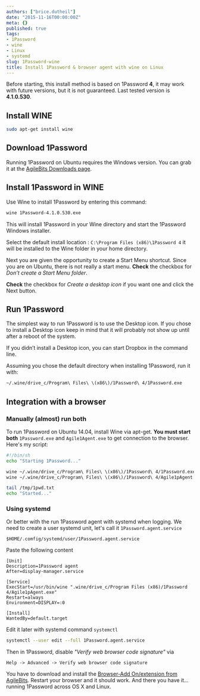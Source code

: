 ```yaml
---
authors: ["brice.dutheil"]
date: "2015-11-16T00:00:00Z"
meta: {}
published: true
tags:
- 1Password
- wine
- Linux
- systemd
slug: 1Password-wine
title: Install 1Password & browser agent with wine on Linux
---
```


Before starting, this install method is based on 1Password **4**, it may work with future versions,
but it is not guaranteed. Last tested version is **4.1.0.530**.

## Install WINE

```sh
sudo apt-get install wine
```

## Download 1Password

Running 1Password on Ubuntu requires the Windows version. You can grab it at the
[AgileBits Downloads page](https://agilebits.com/onepassword/windows).

## Install 1Password in WINE

Use Wine to install 1Password by entering this command:

```sh
wine 1Password-4.1.0.530.exe
```

This will install 1Password in your Wine directory and start the 1Password Windows installer.

Select the default install location : `C:\Program Files (x86)\1Password 4` it will be installed to the Wine
folder in your home directory.

Next you are given the opportunity to create a Start Menu shortcut. Since you are on Ubuntu, there is not really
a start menu. **Check** the checkbox for _Don’t create a Start Menu folder_.

**Check** the checkbox for _Create a desktop icon_ if you want one and click the Next button.

## Run 1Password

The simplest way to run 1Password is to use the Desktop icon. If you chose to install a Desktop icon keep
in mind that it will probably not show up until after a reboot of the system.

If you didn’t install a Desktop icon, you can start Dropbox in the command line.

Assuming you chose the default directory when installing 1Password, run it with:

```sh
~/.wine/drive_c/Program\ Files\ \(x86\)/1Password\ 4/1Password.exe
```

## Integration with a browser

### Manually (almost) run both

To run 1Password on Ubuntu 14.04, install Wine via apt-get. **You must start both** `1Password.exe` and `Agile1Agent.exe` to get connection to the browser. Here's my script:

```sh
#!/bin/sh
echo "Starting 1Password..."

wine ~/.wine/drive_c/Program\ Files\ \(x86\)/1Password\ 4/1Password.exe >> /tmp/1pwd-wine.txt 2>&1 &
wine ~/.wine/drive_c/Program\ Files\ \(x86\)/1Password\ 4/Agile1pAgent.exe >> /tmp/1pwd-wine.txt 2>&1 &

tail /tmp/1pwd.txt
echo "Started..."
```

### Using systemd

Or better with the run 1Password agent with systemd when logging.
We need to create a user systemd unit, let's call it `1Password.agent.service`

```
$HOME/.comfig/systemd/user/1Password.agent.service
```

Paste the following content

```
[Unit]
Description=1Password agent
After=display-manager.service

[Service]
ExecStart=/usr/bin/wine ".wine/drive_c/Program Files (x86)/1Password 4/Agile1pAgent.exe"
Restart=always
Environment=DISPLAY=:0

[Install]
WantedBy=default.target
```

Edit it later with systemd command `systemctl`

```sh
systemctl --user edit --full 1Password.agent.service
```


Then in 1Password, disable _"Verify web browser code signature"_ via 

```
Help -> Advanced -> Verify web browser code signature
```

You have to download and install the [Browser-Add On/extension from AgileBits](https://agilebits.com/onepassword/extensions). Restart your browser and it should work.
And there you have it... running 1Password across OS X and Linux.


